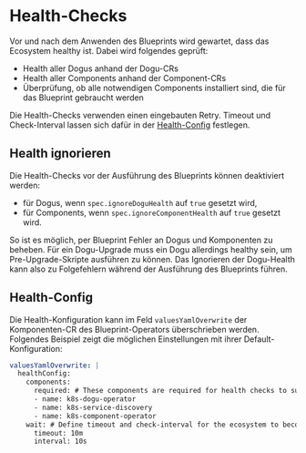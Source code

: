 # Health-Checks

Vor und nach dem Anwenden des Blueprints wird gewartet, dass das Ecosystem healthy ist.
Dabei wird folgendes geprüft:
- Health aller Dogus anhand der Dogu-CRs
- Health aller Components anhand der Component-CRs
- Überprüfung, ob alle notwendigen Components installiert sind, die für das Blueprint gebraucht werden

Die Health-Checks verwenden einen eingebauten Retry. 
Timeout und Check-Interval lassen sich dafür in der [Health-Config](#health-config) festlegen.

## Health ignorieren

Die Health-Checks vor der Ausführung des Blueprints können deaktiviert werden:
- für Dogus, wenn `spec.ignoreDoguHealth` auf `true` gesetzt wird,
- für Components, wenn `spec.ignoreComponentHealth` auf `true` gesetzt wird.

So ist es möglich, per Blueprint Fehler an Dogus und Komponenten zu beheben.
Für ein Dogu-Upgrade muss ein Dogu allerdings healthy sein, um Pre-Upgrade-Skripte ausführen zu können.
Das Ignorieren der Dogu-Health kann also zu Folgefehlern während der Ausführung des Blueprints führen.

## Health-Config

Die Health-Konfiguration kann im Feld `valuesYamlOverwrite` der Komponenten-CR des Blueprint-Operators überschrieben werden.
Folgendes Beispiel zeigt die möglichen Einstellungen mit ihrer Default-Konfiguration:

```yaml
valuesYamlOverwrite: |
  healthConfig:
    components:
      required: # These components are required for health checks to succeed.
      - name: k8s-dogu-operator
      - name: k8s-service-discovery
      - name: k8s-component-operator
    wait: # Define timeout and check-interval for the ecosystem to become healthy.
      timeout: 10m
      interval: 10s
```